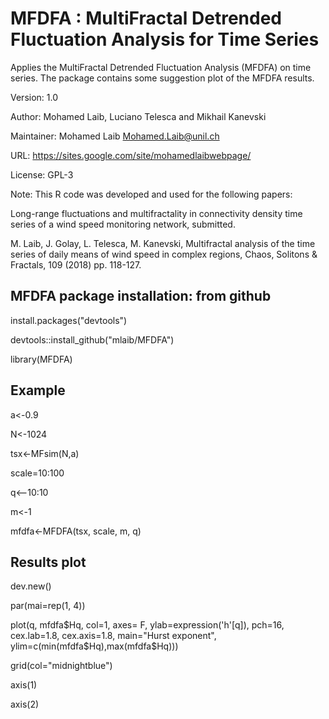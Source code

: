 # MFDFA : MultiFractal Detrended Fluctuation Analysis for Time Series
Applies the MultiFractal Detrended Fluctuation Analysis (MFDFA) on time series. The package contains some suggestion plot of the MFDFA results.

Version: 1.0

Author: Mohamed Laib, Luciano Telesca and Mikhail Kanevski

Maintainer: Mohamed Laib <Mohamed.Laib@unil.ch>

URL: https://sites.google.com/site/mohamedlaibwebpage/

License: GPL-3

Note: This R code was developed and used for the following papers:

   Long-range fluctuations and multifractality in connectivity density time series of a wind speed monitoring network, submitted.
   
   M. Laib, J. Golay, L. Telesca, M. Kanevski, Multifractal analysis of the time series of daily means of wind speed in complex regions, Chaos, Solitons & Fractals, 109 (2018) pp. 118-127.

## MFDFA package installation: from github ####

install.packages("devtools")

devtools::install_github("mlaib/MFDFA")

library(MFDFA)

## Example #####

a<-0.9

N<-1024

tsx<-MFsim(N,a)

scale=10:100

q<--10:10

m<-1

mfdfa<-MFDFA(tsx, scale, m, q)


## Results plot ####

dev.new()

par(mai=rep(1, 4))

plot(q, mfdfa$Hq, col=1, axes= F, ylab=expression('h'[q]), pch=16, cex.lab=1.8,
     cex.axis=1.8, main="Hurst exponent",
     ylim=c(min(mfdfa$Hq),max(mfdfa$Hq)))
     
grid(col="midnightblue")

axis(1)

axis(2)


